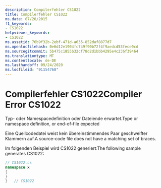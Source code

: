 ```yaml
---
description: Compilerfehler CS1022
title: Compilerfehler CS1022
ms.date: 07/20/2015
f1_keywords:
- CS1022
helpviewer_keywords:
- CS1022
ms.assetid: 76b9f32b-2ebf-471d-a635-852daf8877d7
ms.openlocfilehash: 0e6d12e1904fc749f90b72f4f9aedcd53fece0cd
ms.sourcegitcommit: 5b475c1855b32cf78d2d1bbb4295e4c236f39464
ms.translationtype: MT
ms.contentlocale: de-DE
ms.lasthandoff: 09/24/2020
ms.locfileid: "91154768"
---
```

# <a name="compiler-error-cs1022"></a><span data-ttu-id="85718-103">Compilerfehler CS1022</span><span class="sxs-lookup"><span data-stu-id="85718-103">Compiler Error CS1022</span></span>

<span data-ttu-id="85718-104">Typ- oder Namespacedefinition oder Dateiende erwartet.</span><span class="sxs-lookup"><span data-stu-id="85718-104">Type or namespace definition, or end-of-file expected</span></span>  
  
 <span data-ttu-id="85718-105">Eine Quellcodedatei weist kein übereinstimmendes Paar geschweifter Klammern auf.</span><span class="sxs-lookup"><span data-stu-id="85718-105">A source-code file does not have a matching set of braces.</span></span>  
  
 <span data-ttu-id="85718-106">Im folgenden Beispiel wird CS1022 generiert:</span><span class="sxs-lookup"><span data-stu-id="85718-106">The following sample generates CS1022:</span></span>  
  
```csharp  
// CS1022.cs  
namespace x  
{  
}  
}   // CS1022  
```
